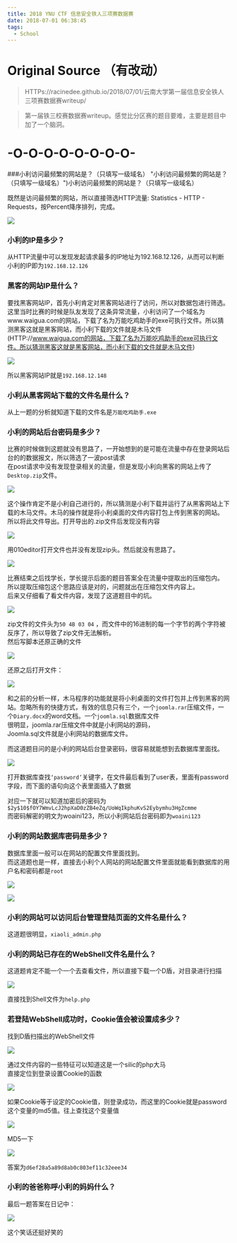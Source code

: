 ```yaml
---
title: 2018 YNU CTF 信息安全铁人三项赛数据赛
date: 2018-07-01 06:38:45
tags:
  - School
---
```


# Original Source （有改动）

> HTTPs://racinedee.github.io/2018/07/01/云南大学第一届信息安全铁人三项赛数据赛writeup/

> 第一届铁三校赛数据赛writeup。感觉比分区赛的题目要难，主要是题目中加了一个脑洞。  

# -O-O-O-O-O-O-O-O-

###小利访问最频繁的网站是？（只填写一级域名） "小利访问最频繁的网站是？（只填写一级域名）")小利访问最频繁的网站是？（只填写一级域名）

既然是访问最频繁的网站，所以直接筛选HTTP流量: Statistics - HTTP - Requests，按Percent降序排列，完成。

![](/asset_files/2018-ynuctf1.png)


### 小利的IP是多少？

从HTTP流量中可以发现发起请求最多的IP地址为192.168.12.126，从而可以判断小利的IP即为`192.168.12.126`

### 黑客的网站IP是什么？

要找黑客网站IP，首先小利肯定对黑客网站进行了访问，所以对数据包进行筛选。这里当时比赛的时候是队友发现了这条异常流量，小利访问了一个域名为www.waigua.com的网站，下载了名为万能吃鸡助手的exe可执行文件。所以猜测黑客这就是黑客网站，而小利下载的文件就是木马文件(HTTP://www.waigua.com的网站，下载了名为万能吃鸡助手的exe可执行文件。所以猜测黑客这就是黑客网站，而小利下载的文件就是木马文件)

![](/asset_files/2018-ynuctf2.png)

所以黑客网站IP就是`192.168.12.148`

### 小利从黑客网站下载的文件名是什么？

从上一题的分析就知道下载的文件名是`万能吃鸡助手.exe`

### 小利的网站后台密码是多少？

比赛的时候做到这题就没有思路了，一开始想到的是可能在流量中存在登录网站后台的的数据报文，所以筛选了一波post请求  
在post请求中没有发现登录相关的流量，但是发现小利向黑客的网站上传了`Desktop.zip`文件。

![](/asset_files/2018-ynuctf3.png)

这个操作肯定不是小利自己进行的，所以猜测是小利下载并运行了从黑客网站上下载的木马文件。木马的操作就是将小利桌面的文件内容打包上传到黑客的网站。  
所以将此文件导出。打开导出的.zip文件后发现没有内容

![](/asset_files/2018-ynuctf4.png)

用010editor打开文件也并没有发现zip头。然后就没有思路了。

![](/asset_files/2018-ynuctf5.png)

比赛结束之后找学长，学长提示后面的题目答案全在流量中提取出的压缩包内。  
所以提取压缩包这个思路应该是对的，问题就出在压缩包文件内容上。  
后来又仔细看了看文件内容，发现了这道题目中的坑。

![](/asset_files/2018-ynuctf6.png)

zip文件的文件头为`50 4B 03 04` ，而文件中的16进制的每一个字节的两个字符被反序了，所以导致了zip文件无法解析。  
然后写脚本还原正确的文件

![](/asset_files/2018-ynuctf7.png)

还原之后打开文件：

![](/asset_files/2018-ynuctf8.png)

和之前的分析一样，木马程序的功能就是将小利桌面的文件打包并上传到黑客的网站。忽略所有的快捷方式，有效的信息只有三个，一个`joomla.rar`压缩文件，一个`Diary.docx`的word文档。一个`joomla.sql`数据库文件  
很明显，joomla.rar压缩文件中就是小利网站的源码，  
Joomla.sql文件就是小利网站的数据库文件。

而这道题目问的是小利的网站后台登录密码，很容易就能想到去数据库里面找。  

![](/asset_files/2018-ynuctf9.png)

  
打开数据库查找`‘password’`关键字，在文件最后看到了user表，里面有password字段，而下面的语句向这个表里面插入了数据

对应一下就可以知道加密后的密码为`$2y$10$fOY7WmvLcJ2hpXaD0zZB4eZq/UoWqIkphuKvS2Eybymhu3HgZcmme`  
而密码解密的明文为woaini123，所以小利网站后台密码即为`woaini123`

### 小利的网站数据库密码是多少？

数据库里面一般可以在网站的配置文件里面找到。  
而这道题也是一样，直接去小利个人网站的网站配置文件里面就能看到数据库的用户名和密码都是`root`

![](/asset_files/2018-ynuctf10.png)

![](/asset_files/2018-ynuctf11.png)

### 小利的网站可以访问后台管理登陆页面的文件名是什么？

这道题很明显，`xiaoli_admin.php`

### 小利的网站已存在的WebShell文件名是什么？

这道题肯定不能一个一个去查看文件，所以直接下载一个D盾，对目录进行扫描

![](/asset_files/2018-ynuctf12.png)

直接找到Shell文件为`help.php`

### 若登陆WebShell成功时，Cookie值会被设置成多少？

找到D盾扫描出的WebShell文件

![](/asset_files/2018-ynuctf13.png)

通过文件内容的一些特征可以知道这是一个silic的php大马  
直接定位到登录设置Cookie的函数

![](/asset_files/2018-ynuctf14.png)

如果Cookie等于设定的Cookie值，则登录成功，而这里的Cookie就是password这个变量的md5值。往上查找这个变量值

![](/asset_files/2018-ynuctf15.png)

MD5一下

![](/asset_files/2018-ynuctf16.png)

答案为`d6ef28a5a89d8ab0c803ef11c32eee34`

### 小利的爸爸称呼小利的妈妈什么？

最后一题答案在日记中：

![](/asset_files/2018-ynuctf17.png)

这个笑话还挺好笑的

